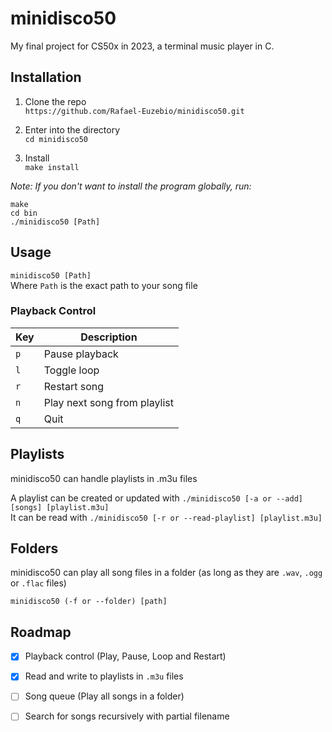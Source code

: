 # minidisco50
My final project for CS50x in 2023, a terminal music player in C.

## Installation
1. Clone the repo  
`https://github.com/Rafael-Euzebio/minidisco50.git`

2. Enter into the directory  
`cd minidisco50`

3. Install  
`make install`  

*Note: If you don't want to install the program globally, run:*
```
make
cd bin
./minidisco50 [Path]
```

## Usage
`minidisco50 [Path]`  
Where `Path` is the exact path to your song file

### Playback Control
| Key| Description |
|--------- | --------- |
| `p`  | Pause playback |
| `l`  | Toggle loop|
| `r`  | Restart song|
| `n`  | Play next song from playlist|
| `q`  | Quit|

## Playlists
minidisco50 can handle playlists in .m3u files

A playlist can be created or updated with `./minidisco50 [-a or --add] [songs] [playlist.m3u]`  
It can be read with `./minidisco50 [-r or --read-playlist] [playlist.m3u]`

## Folders
minidisco50 can play all song files in a folder (as long as they are `.wav`, `.ogg` or `.flac` files)

`minidisco50 (-f or --folder) [path]`

## Roadmap

- [x] Playback control (Play, Pause, Loop and Restart)
- [x] Read and write to playlists in `.m3u` files
- [ ] Song queue (Play all songs in a folder)
- [ ] Search for songs recursively with partial filename

